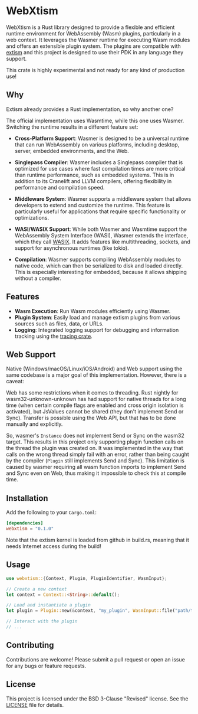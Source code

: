 # WebXtism

WebXtism is a Rust library designed to provide a flexible and efficient runtime environment for WebAssembly (Wasm) plugins, particularly in a web context. It leverages the Wasmer runtime for executing Wasm modules and offers an extensible plugin system. The plugins are compatible with [extism](https://extism.org/) and this project is designed to use their PDK in any language they support.

This crate is highly experimental and not ready for any kind of production use!

## Why

Extism already provides a Rust implementation, so why another one?

The official implementation uses Wasmtime, while this one uses Wasmer. Switching the runtime results in a different feature set:

- **Cross-Platform Support**: Wasmer is designed to be a universal runtime that can run WebAssembly on various platforms, including desktop, server, embedded environments, and the Web.

- **Singlepass Compiler**: Wasmer includes a Singlepass compiler that is optimized for use cases where fast compilation times are more critical than runtime performance, such as embedded systems. This is in addition to its Cranelift and LLVM compilers, offering flexibility in performance and compilation speed.

- **Middleware System**: Wasmer supports a middleware system that allows developers to extend and customize the runtime. This feature is particularly useful for applications that require specific functionality or optimizations.

- **WASI/WASIX Support**: While both Wasmer and Wasmtime support the WebAssembly System Interface (WASI), Wasmer extends the interface, which they call [WASIX](https://wasix.org/). It adds features like multithreading, sockets, and support for asynchronous runtimes (like tokio).

- **Compilation**: Wasmer supports compiling WebAssembly modules to native code, which can then be serialized to disk and loaded directly. This is especially interesting for embedded, because it allows shipping without a compiler.

## Features

- **Wasm Execution**: Run Wasm modules efficiently using Wasmer.
- **Plugin System**: Easily load and manage extism plugins from various sources such as files, data, or URLs.
- **Logging**: Integrated logging support for debugging and information tracking using the [tracing crate](https://github.com/tokio-rs/tracing).

## Web Support

Native (Windows/macOS/Linux/iOS/Android) and Web support using the same codebase is a major goal of this implementation. However, there is a caveat:

Web has some restrictions when it comes to threading. Rust nightly for wasm32-unknown-unknown has had support for native threads for a long time (when certain compile flags are enabled and cross origin isolation is activated), but JsValues cannot be shared (they don't implement Send or Sync). Transfer is possible using the Web API, but that has to be done manually and explicitly.

So, wasmer's `Instance` does not implement Send or Sync on the wasm32 target. This results in this project only supporting plugin function calls on the thread the plugin was created on. It was implemented in the way that calls on the wrong thread simply fail with an error, rather than being caught by the compiler (`Plugin` still implements Send and Sync). This limitation is caused by wasmer requiring all wasm function imports to implement Send and Sync even on Web, thus making it impossible to check this at compile time.

## Installation

Add the following to your `Cargo.toml`:

```toml
[dependencies]
webxtism = "0.1.0"
```

Note that the extism kernel is loaded from github in build.rs, meaning that it needs Internet access during the build!

## Usage

```rust
use webxtism::{Context, Plugin, PluginIdentifier, WasmInput};

// Create a new context
let context = Context::<String>::default();

// Load and instantiate a plugin
let plugin = Plugin::new(&context, "my_plugin", WasmInput::file("path/to/wasm_file.wasm"), &[]).await.unwrap();

// Interact with the plugin
// ...
```

## Contributing

Contributions are welcome! Please submit a pull request or open an issue for any bugs or feature requests.

## License

This project is licensed under the BSD 3-Clause "Revised" license. See the [LICENSE](LICENSE) file for details.

